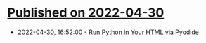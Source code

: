 # [Published on 2022-04-30](index.md)

* [2022-04-30, 16:52:00](https://news.ycombinator.com/item?id=31217337) - [Run Python in Your HTML via Pyodide](https://pyscript.net/)

